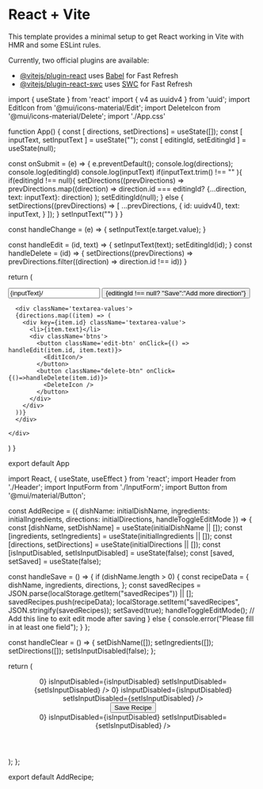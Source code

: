 # React + Vite

This template provides a minimal setup to get React working in Vite with HMR and some ESLint rules.

Currently, two official plugins are available:

- [@vitejs/plugin-react](https://github.com/vitejs/vite-plugin-react/blob/main/packages/plugin-react/README.md) uses [Babel](https://babeljs.io/) for Fast Refresh
- [@vitejs/plugin-react-swc](https://github.com/vitejs/vite-plugin-react-swc) uses [SWC](https://swc.rs/) for Fast Refresh




import { useState } from 'react'
import { v4 as uuidv4 } from 'uuid';
import EditIcon from '@mui/icons-material/Edit';
import DeleteIcon from '@mui/icons-material/Delete';
import './App.css'

function App() {
  const [ directions, setDirections] = useState([]);
  const [ inputText, setInputText ] = useState("");
  const [ editingId, setEditingId ] = useState(null);

  const onSubmit = (e) => {
    e.preventDefault();
    console.log(directions);
    console.log(editingId)
    console.log(inputText)
    if(inputText.trim() !== "" ){
      if(editingId !== null){
        setDirections((prevDirections) =>
          prevDirections.map((direction) =>
            direction.id === editingId? {...direction, text: inputText}: direction)
        );
        setEditingId(null);
      } else {
        setDirections((prevDirections) => [
          ...prevDirections,
          {
            id: uuidv4(),
            text: inputText,
          }
        ]);
      }
      setInputText("")
    }
  }

  const handleChange = (e) => {
    setInputText(e.target.value);
  }

  const handleEdit = (id, text) => {
    setInputText(text);
    setEditingId(id);
  }
  const handleDelete = (id) => {
    setDirections((prevDirections) => prevDirections.filter((direction) => direction.id !== id))
  }

  return (
    <div className='app'>
      <form onSubmit={onSubmit}>
        <input name="direction" id="direction" required={true} onChange={handleChange} value={inputText}/>
        <button type='submit'>{editingId !== null? "Save":"Add more direction"}</button>
      </form>

      <div className='textarea-values'>
      {directions.map((item) => (
        <div key={item.id} className='textarea-value'>
          <li>{item.text}</li>
          <div className='btns'>
            <button className='edit-btn' onClick={() => handleEdit(item.id, item.text)}>
              <EditIcon/>
            </button>
            <button className="delete-btn" onClick={()=>handleDelete(item.id)}>
              <DeleteIcon />
            </button>
          </div>
        </div>
      ))}
      </div>
      
    </div>
  )
}

export default App


import React, { useState, useEffect } from 'react';
import Header from './Header';
import InputForm from './InputForm';
import Button from '@mui/material/Button';

const AddRecipe = ({ dishName: initialDishName, ingredients: initialIngredients, directions: initialDirections, handleToggleEditMode }) => {
  const [dishName, setDishName] = useState(initialDishName || []);
  const [ingredients, setIngredients] = useState(initialIngredients || []);
  const [directions, setDirections] = useState(initialDirections || []);
  const [isInputDisabled, setIsInputDisabled] = useState(false);
  const [saved, setSaved] = useState(false);

  const handleSave = () => {
    if (dishName.length > 0) {
      const recipeData = {
        dishName,
        ingredients,
        directions,
      };
      const savedRecipes = JSON.parse(localStorage.getItem("savedRecipes")) || [];
      savedRecipes.push(recipeData);
      localStorage.setItem("savedRecipes", JSON.stringify(savedRecipes));
      setSaved(true);
      handleToggleEditMode(); // Add this line to exit edit mode after saving
    } else {
      console.error("Please fill in at least one field");
    }
  };

  const handleClear = () => {
    setDishName([]);
    setIngredients([]);
    setDirections([]);
    setIsInputDisabled(false);
  };

  return (
    <div className="app-container">
      <Header />
      <main className='add-recipe-container'>
        <div className="add-recipe-left">
          <InputForm
            items={dishName}
            setItems={setDishName}
            placeholder="Dish Name (required)"
            label="Dish Name:"
            buttonText="Add"
            inputType="input"
            disabled={dishName.length > 0}
            isInputDisabled={isInputDisabled}
            setIsInputDisabled={setIsInputDisabled}
          />
          <InputForm
            items={ingredients}
            setItems={setIngredients}
            placeholder="Ex. Onion"
            label="Ingredients:"
            buttonText="Add"
            inputType="input"
            disabled={dishName.length > 0}
            isInputDisabled={isInputDisabled}
            setIsInputDisabled={setIsInputDisabled}
          />
        </div>
        <div className="add-recipe-right">
          <div className='save-recipe-btn-container'>
            <Button className='save-recipe-btn' variant="outlined" onClick={handleSave}>Save Recipe</Button>
          </div>
          <InputForm
            items={directions}
            setItems={setDirections}
            placeholder="Type a direction"
            label="Cooking Directions:"
            buttonText="Add"
            inputType="textarea"
            disabled={dishName.length > 0}
            isInputDisabled={isInputDisabled}
            setIsInputDisabled={setIsInputDisabled}
          />
        </div>
      </main>
    </div>
  );
};

export default AddRecipe;
